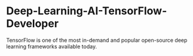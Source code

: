 # Deep-Learning-AI-TensorFlow-Developer
TensorFlow is one of the most in-demand and popular open-source deep learning frameworks available today.
